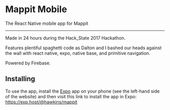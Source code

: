 # Mappit Mobile

The React Native mobile app for Mappit

---

Made in 24 hours during the Hack_State 2017 Hackathon.

Features plentiful spaghetti code as Dalton and I bashed our heads against the wall with react native, expo, native base, and primitive navigation.

Powered by Firebase.

## Installing

To use the app, install the [Expo](https://expo.io/) app on your phone (see the left-hand side of the website) and then visit this link to install the app in Expo: https://exp.host/@hawkins/mappit
